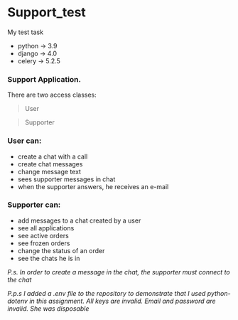 # Support_test
My test task

- python → 3.9
- django → 4.0
- celery → 5.2.5

### Support Application.

There are two access classes:

> User
> 

> Supporter
> 

### User can:

- сreate a chat with a call
- create chat messages
- change message text
- sees supporter messages in chat
- when the supporter answers, he receives an e-mail

### Supporter can:

- add messages to a chat created by a user
- see all applications
- see active orders
- see frozen orders
- change the status of an order
- see the chats he is in

*P.s. In order to create a message in the chat, the supporter must connect to the chat*

*P.p.s I added a .env file to the repository to demonstrate that I used python-dotenv in this assignment. All keys are invalid. Email and password are invalid. She was disposable*

